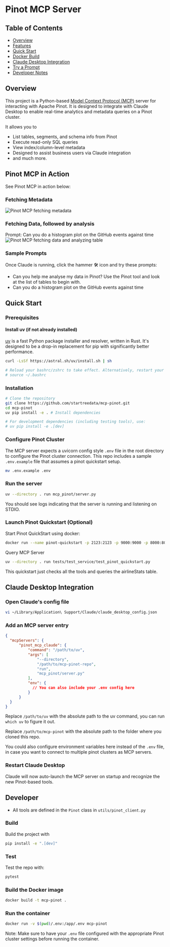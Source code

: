 
# Pinot MCP Server

## Table of Contents

- [Overview](#overview)
- [Features](#features)
- [Quick Start](#quick-start)
- [Docker Build](#docker-build)
- [Claude Desktop Integration](#claude-desktop-integration)
- [Try a Prompt](#try-a-prompt)
- [Developer Notes](#developer-notes)

## Overview

This project is a Python-based [Model Context Protocol (MCP)](https://github.com/anthropic-ai/mcp) server for interacting with Apache Pinot. It is designed to integrate with Claude Desktop to enable real-time analytics and metadata queries on a Pinot cluster.

It allows you to
- List tables, segments, and schema info from Pinot
- Execute read-only SQL queries
- View index/column-level metadata
- Designed to assist business users via Claude integration
- and much more.

## Pinot MCP in Action

See Pinot MCP in action below:

### Fetching Metadata
![Pinot MCP fetching metadata](assets/pinot-mcp-in-action.png)

### Fetching Data, followed by analysis

Prompt:
Can you do a histogram plot on the GitHub events against time
![Pinot MCP fetching data and analyzing table](assets/github-events-analysis.png)

### Sample Prompts
Once Claude is running, click the hammer 🛠️ icon and try these prompts:

- Can you help me analyse my data in Pinot? Use the Pinot tool and look at the list of tables to begin with.
- Can you do a histogram plot on the GitHub events against time


## Quick Start

### Prerequisites

#### Install uv (if not already installed)
[uv](https://github.com/astral-sh/uv) is a fast Python package installer and resolver, written in Rust. It's designed to be a drop-in replacement for pip with significantly better performance.

```bash
curl -LsSf https://astral.sh/uv/install.sh | sh

# Reload your bashrc/zshrc to take effect. Alternatively, restart your terminal
# source ~/.bashrc
```


### Installation
```bash
# Clone the repository
git clone https://github.com/startreedata/mcp-pinot.git
cd mcp-pinot
uv pip install -e . # Install dependencies

# For development dependencies (including testing tools), use:
# uv pip install -e .[dev] 
```

### Configure Pinot Cluster
The MCP server expects a uvicorn config style `.env` file in the root directory to configure the Pinot cluster connection. This repo includes a sample `.env.example` file that assumes a pinot quickstart setup.
```bash
mv .env.example .env
```

### Run the server

```bash
uv --directory . run mcp_pinot/server.py
```
You should see logs indicating that the server is running and listening on STDIO.

### Launch Pinot Quickstart (Optional)

Start Pinot QuickStart using docker:

```bash
docker run --name pinot-quickstart -p 2123:2123 -p 9000:9000 -p 8000:8000 -d apachepinot/pinot:latest QuickStart -type batch
```

Query MCP Server

```bash
uv --directory . run tests/test_service/test_pinot_quickstart.py
```

This quickstart just checks all the tools and queries the airlineStats table.

## Claude Desktop Integration

### Open Claude's config file
```bash
vi ~/Library/Application\ Support/Claude/claude_desktop_config.json
```

### Add an MCP server entry
```json
{
  "mcpServers": {
      "pinot_mcp_claude": {
          "command": "/path/to/uv",
          "args": [
              "--directory",
              "/path/to/mcp-pinot-repo",
              "run",
              "mcp_pinot/server.py"
          ],
          "env": {
            // You can also include your .env config here
          }
      }
  }
}
```
Replace `/path/to/uv` with the absolute path to the uv command, you can run `which uv` to figure it out.

Replace `/path/to/mcp-pinot` with the absolute path to the folder where you cloned this repo.

You could also configure environment variables here instead of the `.env` file, in case you want to connect to multiple pinot clusters as MCP servers.

### Restart Claude Desktop

Claude will now auto-launch the MCP server on startup and recognize the new Pinot-based tools.

## Developer

- All tools are defined in the `Pinot` class in `utils/pinot_client.py`

### Build
Build the project with

```bash
pip install -e ".[dev]"
```

### Test
Test the repo with:
```bash
pytest
```

### Build the Docker image
```bash
docker build -t mcp-pinot .
```

### Run the container
```bash
docker run -v $(pwd)/.env:/app/.env mcp-pinot
```

Note: Make sure to have your `.env` file configured with the appropriate Pinot cluster settings before running the container.
